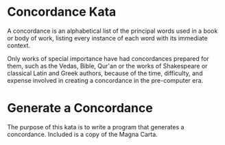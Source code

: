 # Concordance Kata

A concordance is an alphabetical list of the principal words used in a
 book or body of work, listing every instance of each word with its
  immediate context. 
  
  Only works of special importance have had 
  concordances prepared for them, such as the Vedas,
  Bible, Qur'an or the works of Shakespeare or classical Latin and
   Greek authors, because of the time, difficulty, and expense involved
    in creating a concordance in the pre-computer era.

# Generate a Concordance

The purpose of this kata is to write a program that generates a concordance.
Included is a copy of the Magna Carta.